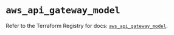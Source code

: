 # `aws_api_gateway_model`

Refer to the Terraform Registry for docs: [`aws_api_gateway_model`](https://registry.terraform.io/providers/hashicorp/aws/5.99.0/docs/resources/api_gateway_model).
